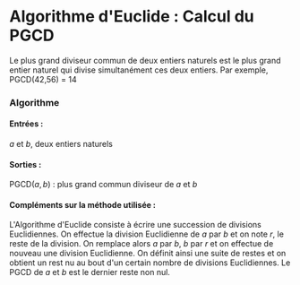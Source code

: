 # Algorithme d'Euclide : Calcul du PGCD
Le plus grand diviseur commun de deux entiers naturels est le plus grand entier naturel qui divise simultanément ces deux entiers. Par exemple, PGCD(42,56) = 14

### Algorithme
#### Entrées :
$a$ et $b$, deux entiers naturels
#### Sorties :
PGCD($a,b$) : plus grand commun diviseur de $a$ et $b$

#### Compléments sur la méthode utilisée :
L'Algorithme d'Euclide consiste à écrire une succession de divisions Euclidiennes. On effectue la division Euclidienne de $a$ par $b$ et on note $r$, le reste de la division. On remplace alors $a$ par $b$, $b$ par $r$ et on effectue de nouveau une division Euclidienne.
On définit ainsi une suite de restes et on obtient un rest nu au bout d'un certain nombre de divisions Euclidiennes. Le PGCD de $a$ et $b$ est le dernier reste non nul.
